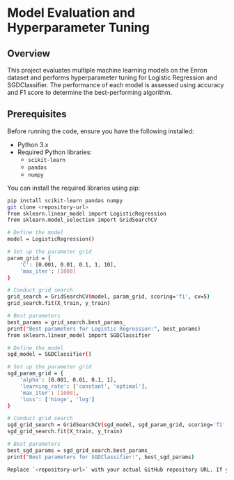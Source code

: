 # Model Evaluation and Hyperparameter Tuning

## Overview

This project evaluates multiple machine learning models on the Enron dataset and performs hyperparameter tuning for Logistic Regression and SGDClassifier. The performance of each model is assessed using accuracy and F1 score to determine the best-performing algorithm.

## Prerequisites

Before running the code, ensure you have the following installed:

- Python 3.x
- Required Python libraries:
  - `scikit-learn`
  - `pandas`
  - `numpy`

You can install the required libraries using pip:

```bash
pip install scikit-learn pandas numpy
git clone <repository-url>
from sklearn.linear_model import LogisticRegression
from sklearn.model_selection import GridSearchCV

# Define the model
model = LogisticRegression()

# Set up the parameter grid
param_grid = {
    'C': [0.001, 0.01, 0.1, 1, 10],
    'max_iter': [1000]
}

# Conduct grid search
grid_search = GridSearchCV(model, param_grid, scoring='f1', cv=5)
grid_search.fit(X_train, y_train)

# Best parameters
best_params = grid_search.best_params_
print("Best parameters for Logistic Regression:", best_params)
from sklearn.linear_model import SGDClassifier

# Define the model
sgd_model = SGDClassifier()

# Set up the parameter grid
sgd_param_grid = {
    'alpha': [0.001, 0.01, 0.1, 1],
    'learning_rate': ['constant', 'optimal'],
    'max_iter': [1000],
    'loss': ['hinge', 'log']
}

# Conduct grid search
sgd_grid_search = GridSearchCV(sgd_model, sgd_param_grid, scoring='f1', cv=5)
sgd_grid_search.fit(X_train, y_train)

# Best parameters
best_sgd_params = sgd_grid_search.best_params_
print("Best parameters for SGDClassifier:", best_sgd_params)

Replace `<repository-url>` with your actual GitHub repository URL. If you need any more adjustments or additional sections, let me know!
